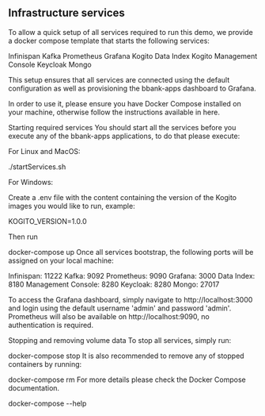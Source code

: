 ## Infrastructure services

To allow a quick setup of all services required to run this demo, we provide a docker compose template that starts the following services:

Infinispan
Kafka
Prometheus
Grafana
Kogito Data Index
Kogito Management Console
Keycloak
Mongo

This setup ensures that all services are connected using the default configuration as well as provisioning the bbank-apps dashboard to Grafana.

In order to use it, please ensure you have Docker Compose installed on your machine, otherwise follow the instructions available in here.

Starting required services
You should start all the services before you execute any of the bbank-apps applications, to do that please execute:

For Linux and MacOS:

./startServices.sh

For Windows:

Create a .env file with the content containing the version of the Kogito images you would like to run, example:

KOGITO_VERSION=1.0.0

Then run

docker-compose up
Once all services bootstrap, the following ports will be assigned on your local machine:

Infinispan: 11222
Kafka: 9092
Prometheus: 9090
Grafana: 3000
Data Index: 8180
Management Console: 8280
Keycloak: 8280
Mongo: 27017

To access the Grafana dashboard, simply navigate to http://localhost:3000 and login using the default username 'admin' and password 'admin'. Prometheus will also be available on http://localhost:9090, no authentication is required.

Stopping and removing volume data
To stop all services, simply run:

docker-compose stop
It is also recommended to remove any of stopped containers by running:

docker-compose rm
For more details please check the Docker Compose documentation.

docker-compose --help

   


